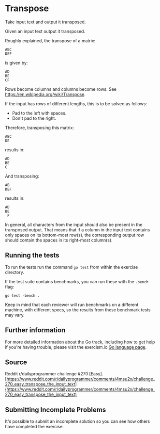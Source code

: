 # Transpose

Take input text and output it transposed.

Given an input text output it transposed.

Roughly explained, the transpose of a matrix:

```
ABC
DEF
```

is given by:

```
AD
BE
CF
```

Rows become columns and columns become rows. See <https://en.wikipedia.org/wiki/Transpose>.

If the input has rows of different lengths, this is to be solved as follows:

- Pad to the left with spaces.
- Don't pad to the right.

Therefore, transposing this matrix:

```
ABC
DE
```

results in:

```
AD
BE
C
```

And transposing:

```
AB
DEF
```

results in:

```
AD
BE
 F
```

In general, all characters from the input should also be present in the transposed output.
That means that if a column in the input text contains only spaces on its bottom-most row(s), 
the corresponding output row should contain the spaces in its right-most column(s).
## Running the tests

To run the tests run the command `go test` from within the exercise directory.

If the test suite contains benchmarks, you can run these with the `-bench`
flag:

    go test -bench .

Keep in mind that each reviewer will run benchmarks on a different machine, with
different specs, so the results from these benchmark tests may vary.

## Further information

For more detailed information about the Go track, including how to get help if
you're having trouble, please visit the exercism.io [Go language page](http://exercism.io/languages/go/about).

## Source

Reddit r/dailyprogrammer challenge #270 [Easy]. [https://www.reddit.com/r/dailyprogrammer/comments/4msu2x/challenge_270_easy_transpose_the_input_text](https://www.reddit.com/r/dailyprogrammer/comments/4msu2x/challenge_270_easy_transpose_the_input_text)

## Submitting Incomplete Problems
It's possible to submit an incomplete solution so you can see how others have completed the exercise.

